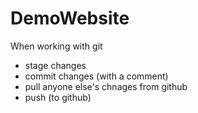 # DemoWebsite

When working with git
- stage changes
- commit changes (with a comment)
- pull anyone else's chnages from github
- push (to github)
